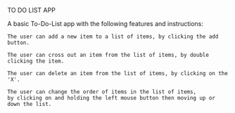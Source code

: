 TO DO LIST APP

A basic To-Do-List app with the following features and instructions:

    The user can add a new item to a list of items, by clicking the add button.

    The user can cross out an item from the list of items, by double clicking the item.

    The user can delete an item from the list of items, by clicking on the 'X'.

    The user can change the order of items in the list of items,
    by clicking on and holding the left mouse button then moving up or down the list.
